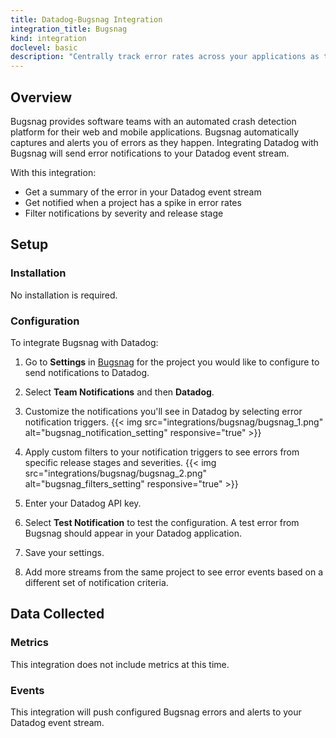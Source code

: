 ```yaml
---
title: Datadog-Bugsnag Integration
integration_title: Bugsnag
kind: integration
doclevel: basic
description: "Centrally track error rates across your applications as they rise and fall."
---
```


## Overview

Bugsnag provides software teams with an automated crash detection platform for their web and mobile applications. Bugsnag automatically captures and alerts you of errors as they happen. Integrating Datadog with Bugsnag will send error notifications to your Datadog event stream.

With this integration:

- Get a summary of the error in your Datadog event stream
- Get notified when a project has a spike in error rates
- Filter notifications by severity and release stage

## Setup
### Installation

No installation is required.

### Configuration

To integrate Bugsnag with Datadog:

1. Go to **Settings** in [Bugsnag](https://bugsnag.com/) for the project you would like to configure to send notifications to Datadog.

2. Select **Team Notifications** and then **Datadog**.

3. Customize the notifications you'll see in Datadog by selecting error notification triggers.
{{< img src="integrations/bugsnag/bugsnag_1.png" alt="bugsnag_notification_setting" responsive="true" >}}

4. Apply custom filters to your notification triggers to see errors from specific release stages and severities.
{{< img src="integrations/bugsnag/bugsnag_2.png" alt="bugsnag_filters_setting" responsive="true" >}}

5. Enter your Datadog API key.

6. Select **Test Notification** to test the configuration. A test error from Bugsnag should appear in your Datadog application.

7. Save your settings.

8. Add more streams from the same project to see error events based on a different set of notification criteria.

## Data Collected
### Metrics

This integration does not include metrics at this time.

### Events

This integration will push configured Bugsnag errors and alerts to your Datadog event stream.
